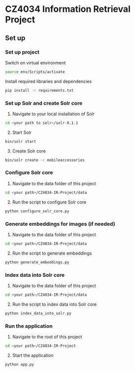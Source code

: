 # CZ4034 Information Retrieval Project

## Set up

### Set up project

Switch on virtual environment

``` bash
source env/Scripts/activate
```

Install required libraries and dependencies

``` bash
pip install -r requirements.txt
```

### Set up Solr and create Solr core

1. Navigate to your local installation of Solr </br>

``` bash
cd <your path to solr>/solr-9.1.1
```

2. Start Solr

``` bash
bin/solr start
```

3. Create Solr core

``` bash
bin/solr create -c mobileaccessories
```

### Configure Solr core

1. Navigate to the data folder of this project

```bash
cd <your path>/CZ4034-IR-Project/data
```

2. Run the script to configure Solr core

```bash
python configure_solr_core.py
```

### Generate embeddings for images (if needed)

1. Navigate to the data folder of this project

```bash
cd <your path>/CZ4034-IR-Project/data
```

2. Run the script to generate embeddings

```bash
python generate_embeddings.py
```

### Index data into Solr core

1. Navigate to the data folder of this project

```bash
cd <your path>/CZ4034-IR-Project/data
```

2. Run the script to index data into Solr core

```bash
python index_data_into_solr.py
```

### Run the application

1. Navigate to the root of this project

```bash
cd <your path>/CZ4034-IR-Project
```

2. Start the application

```bash
python app.py
```
